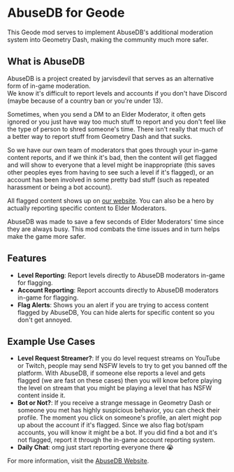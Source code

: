 # AbuseDB for Geode

This Geode mod serves to implement AbuseDB's additional moderation system into Geometry Dash, making the community much more safer.

## What is AbuseDB
AbuseDB is a project created by jarvisdevil that serves as an alternative form of in-game moderation.  
We know it's difficult to report levels and accounts if you don't have Discord (maybe because of a country ban or you're under 13).  

Sometimes, when you send a DM to an Elder Moderator, it often gets ignored or you just have way too much stuff to report and you don't feel like the type of person to shred someone's time. There isn't really that much of a better way to report stuff from Geometry Dash and that sucks.  

So we have our own team of moderators that goes through your in-game content reports, and if we think it's bad, then the content will get flagged and will show to everyone that a level might be inappropriate (this saves other peoples eyes from having to see such a level if it's flagged), or an account has been involved in some pretty bad stuff (such as repeated harassment or being a bot account).  

All flagged content shows up on [our website](https://jarvisdevil.com/abuse/flags.php). You can also be a hero by actually reporting specific content to Elder Moderators.  

AbuseDB was made to save a few seconds of Elder Moderators' time since they are always busy. This mod combats the time issues and in turn helps make the game more safer.

## Features
- **Level Reporting**: Report levels directly to AbuseDB moderators in-game for flagging.
- **Account Reporting**: Report accounts directly to AbuseDB moderators in-game for flagging.
- **Flag Alerts**: Shows you an alert if you are trying to access content flagged by AbuseDB, You can hide alerts for specific content so you don't get annoyed.

## Example Use Cases
- **Level Request Streamer?**: If you do level request streams on YouTube or Twitch, people may send NSFW levels to try to get you banned off the platform. With AbuseDB, if someone else reports a level and gets flagged (we are fast on these cases) then you will know before playing the level on stream that you might be playing a level that has NSFW content inside it.
- **Bot or Not?**: If you receive a strange message in Geometry Dash or someone you met has highly suspicious behavior, you can check their profile. The moment you click on someone's profile, an alert might pop up about the account if it's flagged. Since we also flag bot/spam accounts, you will know it might be a bot. If you did find a bot and it's not flagged, report it through the in-game account reporting system.
- **Daily Chat**: omg just start reporting everyone there :sob:

For more information, visit the [AbuseDB Website](https://jarvisdevil.com/abuse).

